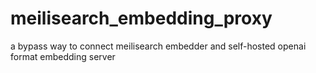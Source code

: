 # meilisearch_embedding_proxy
a bypass way to connect meilisearch embedder  and self-hosted openai format embedding server
